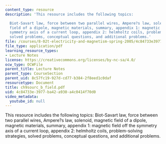 ```yaml
---
content_type: resource
description: 'This resource includes the following topics:

  Biot-Savart law, force between two parallel wires, Ampere?s law, solenoid, magnetic
  field of a dipole, magnetic materials, summary, appendix 1: magnetic field off the
  symmetry axis of a current loop, appendix 2: helmholtz coils, problem-solving strategies,
  solved problems, conceptual questions, and additional problems.'
file: /courses/8-02t-electricity-and-magnetism-spring-2005/4c84733e3977ba42a930a4c0414f70d0_ch9sourc_b_field.pdf
file_type: application/pdf
learning_resource_types:
- Lecture Notes
license: https://creativecommons.org/licenses/by-nc-sa/4.0/
ocw_type: OCWFile
parent_title: Lecture Notes
parent_type: CourseSection
parent_uid: 8c57fc19-927d-cd77-b384-2f8eed1c0daf
resourcetype: Document
title: ch9sourc_b_field.pdf
uid: 4c84733e-3977-ba42-a930-a4c0414f70d0
video_metadata:
  youtube_id: null
---
```

This resource includes the following topics:
Biot-Savart law, force between two parallel wires, Ampere?s law, solenoid, magnetic field of a dipole, magnetic materials, summary, appendix 1: magnetic field off the symmetry axis of a current loop, appendix 2: helmholtz coils, problem-solving strategies, solved problems, conceptual questions, and additional problems.